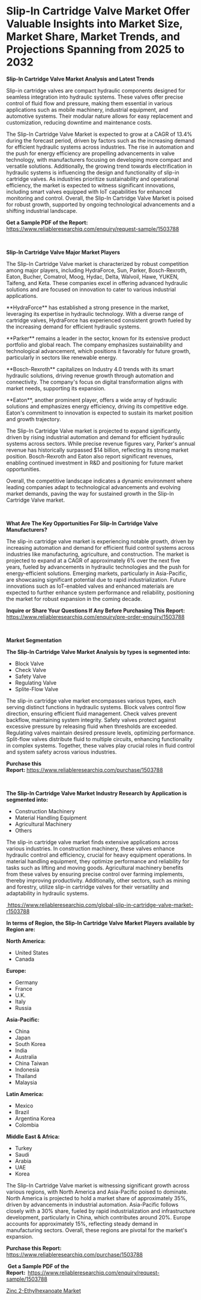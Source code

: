 <p><h1>Slip-In Cartridge Valve Market Offer Valuable Insights into Market Size, Market Share, Market Trends, and Projections Spanning from 2025 to 2032</h1></p><p><strong>Slip-In Cartridge Valve Market Analysis and Latest Trends</strong></p>
<p><p>Slip-in cartridge valves are compact hydraulic components designed for seamless integration into hydraulic systems. These valves offer precise control of fluid flow and pressure, making them essential in various applications such as mobile machinery, industrial equipment, and automotive systems. Their modular nature allows for easy replacement and customization, reducing downtime and maintenance costs.</p><p>The Slip-In Cartridge Valve Market is expected to grow at a CAGR of 13.4% during the forecast period, driven by factors such as the increasing demand for efficient hydraulic systems across industries. The rise in automation and the push for energy efficiency are propelling advancements in valve technology, with manufacturers focusing on developing more compact and versatile solutions. Additionally, the growing trend towards electrification in hydraulic systems is influencing the design and functionality of slip-in cartridge valves. As industries prioritize sustainability and operational efficiency, the market is expected to witness significant innovations, including smart valves equipped with IoT capabilities for enhanced monitoring and control. Overall, the Slip-In Cartridge Valve Market is poised for robust growth, supported by ongoing technological advancements and a shifting industrial landscape.</p></p>
<p><strong>Get a Sample PDF of the Report:&nbsp;</strong> <a href="https://www.reliableresearchiq.com/enquiry/request-sample/1503788?utm_campaign=3026&utm_medium=2&utm_source=Github&utm_content=ia&utm_term=23032025&utm_id=slip-in-cartridge-valve">https://www.reliableresearchiq.com/enquiry/request-sample/1503788</a></p>
<p>&nbsp;</p>
<p><strong>Slip-In Cartridge Valve Major Market Players</strong></p>
<p><p>The Slip-In Cartridge Valve market is characterized by robust competition among major players, including HydraForce, Sun, Parker, Bosch-Rexroth, Eaton, Bucher, Comatrol, Moog, Hydac, Delta, Walvoil, Hawe, YUKEN, Taifeng, and Keta. These companies excel in offering advanced hydraulic solutions and are focused on innovation to cater to various industrial applications.</p><p>**HydraForce** has established a strong presence in the market, leveraging its expertise in hydraulic technology. With a diverse range of cartridge valves, HydraForce has experienced consistent growth fueled by the increasing demand for efficient hydraulic systems. </p><p>**Parker** remains a leader in the sector, known for its extensive product portfolio and global reach. The company emphasizes sustainability and technological advancement, which positions it favorably for future growth, particularly in sectors like renewable energy.</p><p>**Bosch-Rexroth** capitalizes on Industry 4.0 trends with its smart hydraulic solutions, driving revenue growth through automation and connectivity. The company's focus on digital transformation aligns with market needs, supporting its expansion.</p><p>**Eaton**, another prominent player, offers a wide array of hydraulic solutions and emphasizes energy efficiency, driving its competitive edge. Eaton's commitment to innovation is expected to sustain its market position and growth trajectory.</p><p>The Slip-In Cartridge Valve market is projected to expand significantly, driven by rising industrial automation and demand for efficient hydraulic systems across sectors. While precise revenue figures vary, Parker's annual revenue has historically surpassed $14 billion, reflecting its strong market position. Bosch-Rexroth and Eaton also report significant revenues, enabling continued investment in R&D and positioning for future market opportunities.</p><p>Overall, the competitive landscape indicates a dynamic environment where leading companies adapt to technological advancements and evolving market demands, paving the way for sustained growth in the Slip-In Cartridge Valve market.</p></p>
<p>&nbsp;</p>
<p><strong>What Are The Key Opportunities For Slip-In Cartridge Valve Manufacturers?</strong></p>
<p><p>The slip-in cartridge valve market is experiencing notable growth, driven by increasing automation and demand for efficient fluid control systems across industries like manufacturing, agriculture, and construction. The market is projected to expand at a CAGR of approximately 6% over the next five years, fueled by advancements in hydraulic technologies and the push for energy-efficient solutions. Emerging markets, particularly in Asia-Pacific, are showcasing significant potential due to rapid industrialization. Future innovations such as IoT-enabled valves and enhanced materials are expected to further enhance system performance and reliability, positioning the market for robust expansion in the coming decade.</p></p>
<p><strong>Inquire or Share Your Questions If Any Before Purchasing This Report:</strong> <a href="https://www.reliableresearchiq.com/enquiry/pre-order-enquiry/1503788?utm_campaign=3026&utm_medium=2&utm_source=Github&utm_content=ia&utm_term=23032025&utm_id=slip-in-cartridge-valve">https://www.reliableresearchiq.com/enquiry/pre-order-enquiry/1503788</a></p>
<p>&nbsp;</p>
<p><strong>Market Segmentation</strong></p>
<p><strong>The Slip-In Cartridge Valve Market Analysis by types is segmented into:</strong></p>
<p><ul><li>Block Valve</li><li>Check Valve</li><li>Safety Valve</li><li>Regulating Valve</li><li>Splite-Flow Valve</li></ul></p>
<p><p>The slip-in cartridge valve market encompasses various types, each serving distinct functions in hydraulic systems. Block valves control flow direction, ensuring efficient fluid management. Check valves prevent backflow, maintaining system integrity. Safety valves protect against excessive pressure by releasing fluid when thresholds are exceeded. Regulating valves maintain desired pressure levels, optimizing performance. Split-flow valves distribute fluid to multiple circuits, enhancing functionality in complex systems. Together, these valves play crucial roles in fluid control and system safety across various industries.</p></p>
<p><strong>Purchase this Report:&nbsp;</strong><a href="https://www.reliableresearchiq.com/purchase/1503788?utm_campaign=3026&utm_medium=2&utm_source=Github&utm_content=ia&utm_term=23032025&utm_id=slip-in-cartridge-valve">https://www.reliableresearchiq.com/purchase/1503788</a></p>
<p>&nbsp;</p>
<p><strong>The Slip-In Cartridge Valve Market Industry Research by Application is segmented into:</strong></p>
<p><ul><li>Construction Machinery</li><li>Material Handling Equipment</li><li>Agricultural Machinery</li><li>Others</li></ul></p>
<p><p>The slip-in cartridge valve market finds extensive applications across various industries. In construction machinery, these valves enhance hydraulic control and efficiency, crucial for heavy equipment operations. In material handling equipment, they optimize performance and reliability for tasks such as lifting and moving goods. Agricultural machinery benefits from these valves by ensuring precise control over farming implements, thereby improving productivity. Additionally, other sectors, such as mining and forestry, utilize slip-in cartridge valves for their versatility and adaptability in hydraulic systems.</p></p>
<p><a href="https://www.reliableresearchiq.com/global-slip-in-cartridge-valve-market-r1503788?utm_campaign=3026&utm_medium=2&utm_source=Github&utm_content=ia&utm_term=23032025&utm_id=slip-in-cartridge-valve">&nbsp;https://www.reliableresearchiq.com/global-slip-in-cartridge-valve-market-r1503788</a></p>
<p><strong>In terms of Region, the Slip-In Cartridge Valve Market Players available by Region are:</strong></p>
<p>
    <p> <strong> North America: </strong>
        <ul>
            <li>United States</li>
            <li>Canada</li>
        </ul>
        </p> 
    <p> <strong> Europe: </strong>
        <ul>
            <li>Germany</li>
            <li>France</li>
            <li>U.K.</li>
            <li>Italy</li>
            <li>Russia</li>
        </ul>
        </p> 
    <p> <strong> Asia-Pacific: </strong>
        <ul>
            <li>China</li>
            <li>Japan</li>
            <li>South Korea</li>
            <li>India</li>
            <li>Australia</li>
            <li>China Taiwan</li>
            <li>Indonesia</li>
            <li>Thailand</li>
            <li>Malaysia</li>
        </ul>
        </p> 
    <p> <strong> Latin America: </strong>
        <ul>
            <li>Mexico</li>
            <li>Brazil</li>
            <li>Argentina Korea</li>
            <li>Colombia</li>
        </ul>
        </p> 
    <p> <strong> Middle East & Africa: </strong>
        <ul>
            <li>Turkey</li>
            <li>Saudi</li>
            <li>Arabia</li>
            <li>UAE</li>
            <li>Korea</li>
        </ul>
    </p>
    </p>
<p><p>The Slip-In Cartridge Valve market is witnessing significant growth across various regions, with North America and Asia-Pacific poised to dominate. North America is projected to hold a market share of approximately 35%, driven by advancements in industrial automation. Asia-Pacific follows closely with a 30% share, fueled by rapid industrialization and infrastructure development, particularly in China, which contributes around 20%. Europe accounts for approximately 15%, reflecting steady demand in manufacturing sectors. Overall, these regions are pivotal for the market's expansion.</p></p>
<p><strong>Purchase this Report: </strong><a href="https://www.reliableresearchiq.com/purchase/1503788?utm_campaign=3026&utm_medium=2&utm_source=Github&utm_content=ia&utm_term=23032025&utm_id=slip-in-cartridge-valve">https://www.reliableresearchiq.com/purchase/1503788</a></p>
<p>&nbsp;<strong>Get a Sample PDF of the Report:&nbsp;&nbsp;</strong><a href="https://www.reliableresearchiq.com/enquiry/request-sample/1503788?utm_campaign=3026&utm_medium=2&utm_source=Github&utm_content=ia&utm_term=23032025&utm_id=slip-in-cartridge-valve">https://www.reliableresearchiq.com/enquiry/request-sample/1503788</a></p>
<p><strong></strong></p>
<p><p><a href="https://github.com/lestymbango/Market-Research-Report-List-1/blob/main/zinc-2-ethylhexanoate-market.md?utm_campaign=3026&utm_medium=2&utm_source=Github&utm_content=ia&utm_term=23032025&utm_id=slip-in-cartridge-valve">Zinc 2-Ethylhexanoate Market</a></p></p>